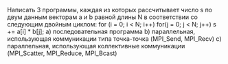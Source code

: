 Написать 3 программы, каждая из которых рассчитывает число s по двум данным
векторам a и b равной длины N в соответствии со следующим двойным циклом:
for (i = 0; i < N; i++)
for(j = 0; j < N; j++)
s += a[i] * b[j];
a) последовательная программа
b) параллельная, использующая коммуникации типа точка-точка (MPI_Send,
MPI_Recv)
c) параллельная, использующая коллективные коммуникации (MPI_Scatter,
MPI_Reduce, MPI_Bcast)
